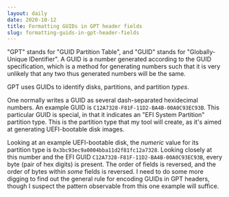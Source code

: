 ```yaml
---
layout: daily
date: 2020-10-12
title: Formatting GUIDs in GPT header fields
slug: formatting-guids-in-gpt-header-fields
---
```


"GPT" stands for "GUID Partition Table", and "GUID" stands for "Globally-Unique IDentifier".
A GUID is a number generated according to the GUID specification, which is a method for
generating numbers such that it is very unlikely that any two thus generated numbers will
be the same.

GPT uses GUIDs to identify disks, partitions, and partition _types_.

One normally writes a GUID as several dash-separated hexidecimal numbers.
An example GUID is `C12A7328-F81F-11D2-BA4B-00A0C93EC93B`. This particular
GUID is special, in that it indicates an "EFI System Partition" partition type.
This is the partition type that my tool will create, as it's aimed at generating
UEFI-bootable disk images.

Looking at an example UEFI-bootable disk, the _numeric_ value for its partition type
is `0x3bc93ec9a0004bba11d2f81fc12a7328`. Looking closely at this number and the EFI GUID
`C12A7328-F81F-11D2-BA4B-00A0C93EC93B`, every byte (pair of hex digits) is present. The
order of fields is reversed, and the order of bytes within _some_ fields is reversed.
I need to do some more digging to find out the general rule for encoding GUIDs in GPT
headers, though I suspect the pattern observable from this one example will suffice.
